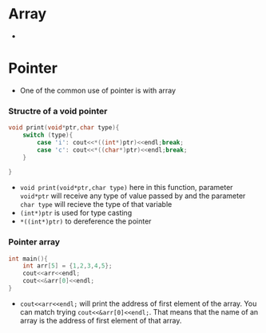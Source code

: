 # Array
- 
# Pointer
- One of the common use of pointer is with array
### Structre of a void pointer
```C++
void print(void*ptr,char type){
    switch (type){
        case 'i': cout<<*((int*)ptr)<<endl;break;
        case 'c': cout<<*((char*)ptr)<<endl;break;
    }
    
}
```

- `void print(void*ptr,char type)` here in this function, parameter `void*ptr` will receive any type of value passed by and the parameter `char type` will recieve the type of that variable
- ` (int*)ptr ` is used for type casting
-  ` *((int*)ptr) ` to dereference the pointer

### Pointer array
```C++
int main(){
    int arr[5] = {1,2,3,4,5};
    cout<<arr<<endl;
    cout<<&arr[0]<<endl;
}
```
- `cout<<arr<<endl;` will print the address of first element of the array. You can match trying `cout<<&arr[0]<<endl;`. That means that the name of an array is the address of first element of that array.

